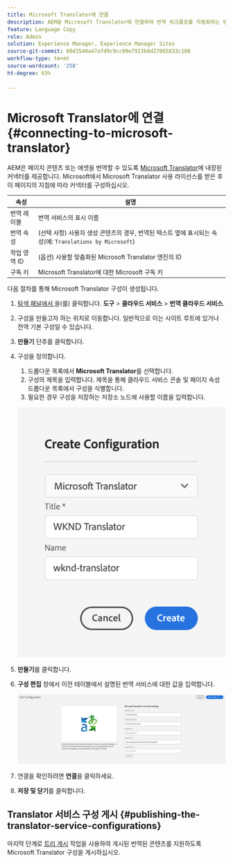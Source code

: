 ```yaml
---
title: Microsoft Translator에 연결
description: AEM을 Microsoft Translator에 연결하여 번역 워크플로를 자동화하는 방법에 대해 알아봅니다.
feature: Language Copy
role: Admin
solution: Experience Manager, Experience Manager Sites
source-git-commit: 80d3540a47afd9c9cc09e7913b8d27065833c180
workflow-type: tm+mt
source-wordcount: '258'
ht-degree: 63%

---
```


# Microsoft Translator에 연결 {#connecting-to-microsoft-translator}

AEM은 페이지 콘텐츠 또는 에셋을 번역할 수 있도록 [Microsoft Translator](https://www.microsoft.com/en-us/translator/business/)에 내장된 커넥터를 제공합니다. Microsoft에서 Microsoft Translator 사용 라이선스를 받은 후 이 페이지의 지침에 따라 커넥터를 구성하십시오.

| 속성 | 설명 |
|---|---|
| 번역 레이블 | 번역 서비스의 표시 이름 |
| 번역 속성 | (선택 사항) 사용자 생성 콘텐츠의 경우, 번역된 텍스트 옆에 표시되는 속성(예: `Translations by Microsoft`) |
| 작업 영역 ID | (옵션) 사용할 맞춤화된 Microsoft Translator 엔진의 ID |
| 구독 키 | Microsoft Translator에 대한 Microsoft 구독 키 |

다음 절차를 통해 Microsoft Translator 구성이 생성됩니다.

1. [탐색 패널에서 ](/help/sites-authoring/basic-handling.md#first-steps)을(를) 클릭합니다. **도구** > **클라우드 서비스** > **번역 클라우드 서비스**.
1. 구성을 만들고자 하는 위치로 이동합니다. 일반적으로 이는 사이트 루트에 있거나 전역 기본 구성일 수 있습니다.
1. **만들기** 단추를 클릭합니다.
1. 구성을 정의합니다.
   1. 드롭다운 목록에서 **Microsoft Translator**&#x200B;를 선택합니다.
   1. 구성의 제목을 입력합니다. 제목을 통해 클라우드 서비스 콘솔 및 페이지 속성 드롭다운 목록에서 구성을 식별합니다.
   1. 필요한 경우 구성을 저장하는 저장소 노드에 사용할 이름을 입력합니다.

   ![번역 구성 만들기](assets/create-translation-config.png)

1. **만들기**&#x200B;를 클릭합니다.
1. **구성 편집** 창에서 이전 테이블에서 설명된 번역 서비스에 대한 값을 입력합니다.

   ![번역 구성 편집](assets/msft-config-ui.png)

1. 연결을 확인하려면 **연결**&#x200B;을 클릭하세요.
1. **저장 및 닫기**&#x200B;를 클릭합니다.

## Translator 서비스 구성 게시 {#publishing-the-translator-service-configurations}

마지막 단계로 [트리 게시](/help/sites-authoring/publishing-pages.md#publishing-and-unpublishing-a-tree) 작업을 사용하여 게시된 번역된 콘텐츠를 지원하도록 Microsoft Translator 구성을 게시하십시오.
